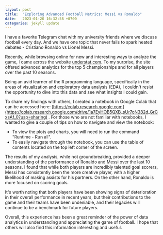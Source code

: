 ```yaml
---
layout: post
title:  "Exploring Advanced Football Metrics: Messi vs Ronaldo"
date:   2023-01-20 16:32:58 +0700
categories: jekyll update
---
```

I have a favorite Telegram chat with my university friends where we discuss football every day. And we have one topic that never fails to spark heated debates - Cristiano Ronaldo vs Lionel Messi.

Recently, while browsing online for new and interesting ways to analyze the game, I came across the website [understat.com](https://understat.com). To my surprise, the site offered advanced analytics for the top 5 championships and for all players over the past 10 seasons.

Being an avid learner of the R programming language, specifically in the areas of visualization and exploratory data analysis (EDA), I couldn't resist the opportunity to dive into this data and see what insights I could gain.

To share my findings with others, I created a notebook in Google Colab that can be accessed here: [https://colab.research.google.com](https://colab.research.google.com/drive/1a7EyHOB5QXB_sUr7oN382d_GrCxsAf_0?usp=sharing) . For those who are not familiar with notebooks, I wanted to give a couple of tips on how to navigate and view the notebook:

- To view the plots and charts, you will need to run the command "Runtime - Run all".
- To easily navigate through the notebook, you can use the table of contents located on the top left corner of the screen.

The results of my analysis, while not groundbreaking, provided a deeper understanding of the performance of Ronaldo and Messi over the last 10 seasons. I found that while both players are incredibly talented goal scorers, Messi has consistently been the more creative player, with a higher likelihood of making assists for his partners. On the other hand, Ronaldo is more focused on scoring goals.

It's worth noting that both players have been showing signs of deterioration in their overall performance in recent years, but their contributions to the game and their teams have been undeniable, and their legacies will continue to be a benchmark for future players.

Overall, this experience has been a great reminder of the power of data analytics in understanding and appreciating the game of football. I hope that others will also find this information interesting and useful. 
